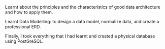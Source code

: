 Learnt about the principles and the characteristics of good data architecture and how to apply them. 

Learnt Data Modelling: to design a data model, normalize data, and create a professional ERD. 

Finally, I took everything that I had learnt and created a physical database using PostGreSQL.
